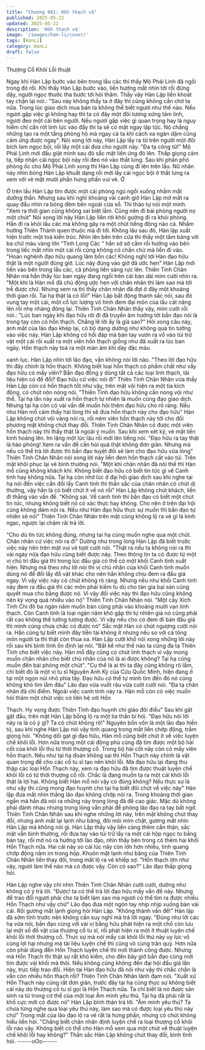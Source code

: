 ```yaml
---
title: "Chương 681: Hồn thạch và"
published: 2025-05-22
updated: 2025-05-22
description: 'Hồn thạch và'
image: '/images/han-li/cover/'
tags: [HanLi]
category: HanLi
draft: false
---
```


Thượng Cổ Khôi Lỗi thuật

Ngay khi Hàn Lập bước vào bên trong lầu các thì thấy Mộ Phái
Linh đã ngồi trong đó rồi. Khi thấy Hàn Lập bước vào, liền hướng
mắt nhìn tới rồi đứng dậy, người ngọc thước tha bước tới hỏi
thăm.
Thấy vậy Hàn Lập liền khoát tay chặn lại nói.:
"Sau này không thấy ta ở đây thì cũng không cần chờ ta nữa.
Trong lúc giao dịch mua bán ta không thể biết ngươi như thế nào.
Nếu ngươi gặp việc gì không hay thì ta có đây một đôi tương
xứng tâm linh, ngươi đeo một cái bên người. Nếu ngươi gặp việc
gì quan trọng hay là nguy hiểm chỉ cần rót linh lực vào đấy thì ta
sẽ có mặt ngay lập tức. Nó chẳng những tạo ra một tầng phòng
hộ mà ngay cả ta khi cách xa ngàn dặm cũng cảm ứng được
ngay".
Nói xong lời này, Hàn Lập lấy ra từ trên người một đôi bích lam
ngọc bội, rồi lấy một cái đưa cho người này.
"Đa tạ công tử!"
Mộ Phái Linh mới đầu giật mình sau đó sắc mặt liền ửng đỏ lên.
Thấp giọng cảm tạ, tiếp nhận cái ngọc bội này rồi đeo nó vào thắt
lưng.
Sau khi phân phó phòng ốc cho Mộ Phái Linh xong thì Hàn Lập
cũng đi lên trên lầu.
Nữ nhân này nhìn bóng Hàn Lập khuất dạng rồi mới lấy cái ngọc
bội ở thắt lưng ra xem với vẻ mặt mười phần hưng phấn vui vẻ.
Ở

Ở trên lầu Hàn Lập tìm được một cái phòng ngủ ngồi xuống nhắm
mắt dưỡng thần. Nhưng sau khi nghỉ khoảng vài canh giờ Hàn
Lập mở mắt ra quay đầu nhìn ra bóng đêm bên ngoài cửa sổ. Thì
thào tự nói một mình.
"Xem ra thời gian cũng không sai biệt lắm. Cũng nên đi bái phỏng
người nọ một chút" Nói xong lời này Hàn Lập liền rời khỏi gường
đi ra khỏi phòng.
Hắn đi ra khỏi lầu các mà không gây ra một chút tiếng động nào
cả. Nhắm hướng Thiên Thành quen thuộc mà đi tới.
Không lâu sau đó, Hàn lập xuất hiện trước một toà kiến trúc.
Nhìn lên bên trên cửa thì thấy một tấm bảng với ba chữ màu vàng
lớn "Tinh Long Các " hắn sờ sờ cằm rồi hướng vào bên trong liếc
mắt nhìn một cái rồi cũng không có chần chừ mà liền đi vào.
"Hoan nghênh đạo hữu quang lâm bổn các! Không nghĩ tới Hàn
đạo hữu thật là một người đúng giờ. Lúc này đúng vào giờ đã ước
hẹn" Hàn Lập mới tiến vào bên trong lầu các, cả phòng liền sáng
rực lên. Thiên Tinh Chân Nhân mà hắn thấy lúc ban ngày đang
ngồi trên cái bàn dài mỉm cười nhìn ra.
"Một khi là Hàn mỗ đã chủ động ước hẹn với chân nhân thì làm
sao mà tới trễ được chứ. Nhưng xem ra thì thấy chân nhân đã đợi
ở đây một khoảng thời gian rồi. Tại hạ thật là có lỗi!" Hàn Lập bất
động thanh sắc nói, sau đó vung tay một cái, một cổ lực lượng vô
hình đem đại môn của lầu cát nâng lên rồi nhẹ nhàng đóng lại.
Thiên Tinh Chân Nhân thấy vậy, mỉm cười rồi nói.:
"Lúc ban ngày khi đạo hữu rời đi đã truyền âm hướng tới bần đạo
nói là trong tay còn có hồn thạch. Chẳng lẽ lời ấy là giả sao?" Hỏi
xong câu này, ánh mắt của lão đạo khép lại, có bộ dạng dường
như không quá tin tưởng vào việc này.
Hàn Lập không có hồi đáp mà bàn tay vươn ra vổ vào túi trữ vật
một cái rồi xuất ra một viên hồn thạch giống như đã xuất ra lúc
ban ngày. Hồn thạch này toả ra một màn âm khí dày đặc màu

xanh lục.
Hàn Lập nhìn tới lão đạo, vẫn không nói lời nào.
"Theo lời đạo hữu thì đây chính là hồn thạch. Không biết loại hồn
thạch có phẩm chất như vầy đạo hữu có mấy viên? Bần đạo đồng
ý dùng tất cả các loại linh thạch, tài liệu hiện có để đổi? Đạo hữu
cứ việc nói đi" Thiên Tinh Chân Nhân vừa thấy Hàn Lập còn có
hồn thạch tốt như vậy, trên mặt vội hiện ra một tia kích động, có
chút nôn nóng nói.
"Thiên Tinh đạo hữu không cần nóng vội như thế. Tại hạ lần này
xuất ra hồn thạch tự nhiên là muốn cùng đạo giao dịch. Nhưng tại
hạ còn có vài vấn đề muốn hỏi thêm đạo hữu cho rõ ràng. Nếu
như Hàn mỗ cảm thấy hài lòng thì sẽ đưa hồn thạch này cho đạo
hữu" Hàn Lập không chút vội vàng nói ra, rồi ném viên hồn thạch
này tới cho đối phương mặt không chút thay đổi.
Thiên Tinh Chân Nhân có được một viên hồn thạch này thì thấy
thật là ngoài ý muốn. Sau khi xem xét kỹ, vẻ mặt liền kinh hoảng
lên. Im lặng một lúc lâu rồi mới lên tiếng nói.
"Đạo hữu ra tay thật là hào phóng! Xem ra vấn đề cần hỏi quả
thật không đơn giản. Nhưng mà nếu có thể trả lời được thì bần
đạo tuyệt đối sẽ làm cho đạo hữu vừa lòng" Thiên Tinh Chân
Nhân nói xong lời này liền đem hồn thạch cất vào túi. Trên mặt
khôi phục lại vẻ bình thường nói.
"Một khi chân nhân đã nói thế thì Hàn mỗ cũng không khách khí.
Không biết đạo hữu có biết tin tức gì về Canh tinh hay không nữa.
Tại hạ còn nhớ lúc ở đại hội giao dịch sau khi nghe tại hạ nói đến
việc cần đổi lấy Canh tinh thì thần sắc của chân nhân có chút dị
thường, vậy hẳn là có biết chút ít về nó rồi" Hàn Lập không chút
khách, liền đi thẳng vào vấn đề.
"Không sai. Về canh tinh thì bần đạo có biết một chút tin tức,
nhưng không biết nó có xác thực hay không. Cho nên ở trên đại
hội cũng không dám nói ra. Nếu như Hàn đạo hữu thực sự muốn
thì bần đạo tự nhiên sẽ nói" Thiên Tinh Chân Nhân trên mặt cũng
không lộ ra vẻ gì là kinh ngạc, ngược lại chậm rãi trả lời.

"Cho dù tin tức không đúng, nhưng tại hạ cũng muốn nghe qua
một chút. Chân nhân cứ việc nói ra đi" Dường như trong lòng Hàn
Lập đã biết trước việc này nên trên mặt vui vẻ tươi cười nói.
"Thật ra nếu ta không nói ra thì vài ngày nữa đạo hữu cũng biết
được này. Theo thông tin ta có được từ một vị chủ trì đấu giá thì
trong lúc đấu giá có thể có một khối Canh tinh xuất hiện. Nhưng
mà theo như lời nói thì vị chủ nhân của khối Canh tinh muốn dùng
nó để đổi lấy đồ vật khác cho nên hắn không chịu đem ra đấu giá
ngay. Vì vậy việc này có chút không rõ ràng. Nhưng nếu như khối
Canh tinh này đem ra đấu giá thì các môn phái kiếm tu dù cho tán
gia bại sản cũng quyết mua cho bằng được nó. Vì vậy đối việc
này thì đạo hữu cũng không nên kỳ vọng quá nhiều vào nó" Thiên
Tinh Chân Nhân nói.
"Một cây Xích Tinh Chi đô ba ngàn năm muốn bán cũng phải vào
khoảng mười vạn linh thạch. Còn Canh tinh là loại ngàn năm khó
gặp thì tự nhiên giá nó cũng phải rất cao không thể tưởng tượng
được. Vì vậy nếu cho có đem đi bán đấu giá thì mình cũng chưa
chắc có được nó" Sắc mặt Hàn có chút ngượng cười nói ra.
Hắn cũng tự biết mình đây tiền tài không ít nhưng nếu so với cả
tông môn người ta thì thật còn thua xa.
Hàn Lập cười khổ nói xong những lời này rồi sau khi bình tĩnh ổn
định lại nói.
"Bất kể như thế nào ta cũng đa tạ Thiên Tinh cho biết việc này.
Hàn mỗ đây cũng có chút linh thạch vì vậy mong muốn chân nhân
cho biết chủ nhân của nó là ai được không? Tại hạ cũng muốn
đến bái phỏng một chút".
"Cụ thể là ai thì ta đây cũng không rõ lắm, chỉ biết đó là một vị tu
sĩ Nguyên Anh Kỳ của Cửu Quốc Minh, hiện đang ở tại một ngọn
núi nhỏ phía tây. Đạo hữu có thể tự mình tìm đến đó nó cũng
không khó tìm lắm đâu" Lão đạo vừa vuốt râu vừa cười cười nói.
"Đa tạ chân nhân đã chỉ điểm. Ngoài việc canh tinh này ra. Hàn
mỗ còn có việc muốn hỏi thăm một chút việc có liên hệ với Hồn

Thạch. Hy vọng được Thiên Tinh đạo huynh chỉ giáo đôi điều"
Sau khi gật gật đầu, trên mặt Hàn Lập bổng lộ ra một tia thần bí
hỏi.
"Đạo hữu nói lời này ra là có ý gì? Ta có chút không rõ!" Nguyên
bổn vốn là một lão đạo hiền từ, sau khi nghe Hàn Lập nói vậy tinh
quang trong mắt liền chớp động, trầm giọng hỏi.
"Không dối gạt gì đạo hữu, Hàn mỗ cũng biết chút ít về việc luyện
chế khôi lỗi. Hơn nữa trong một cái động phủ cũng đã tìm được
một bộ hài cốt của khôi lỗi thú từ thời thượng cổ. Trong bộ hài cốt
này còn có mấy viên hồn thạch. Nếu như tại hạ đoán không sai thì
Hồn Thạch này chính là vật quan trọng để cho các cổ tu sĩ tạo
nên khôi lỗi. Mà đạo hữu lại đang thu thập các loại Hồn Thạch
này, xem ra đạo hữu đã tìm được thuật luyện chế khôi lỗi có từ
thời thượng cổ rồi. Chắc là đang muốn tạ ra một cái khôi lỗi thật là
lợi hại. Không biết Hàn mỗ nói vậy có đúng không? Nếu thực sự
là như vậy thì cũng mong đạo huynh cho tại hạ biết đôi chút về
việc này" Hàn lập đưa mắt nhìn thẳng lão đạo không chớp nói ra.
Trong khoảng thời gian ngắn mà hắn đã nói ra những này trong
lòng đã đề cao giác. Mặc dù không phải đánh nhau nhưng trong
lòng vẫn phải đề phòng lão đạo ra tay bất ngờ.
Thiên Tinh Chân Nhân sau khi nghe những lời này, trên mặt
không chút thay đổi, nhưng ánh mắt lại lạnh như băng, đôi môi
mím chặt, gương mắt nhìn Hàn Lập mà không nói gì.
Hàn Lập thấy vậy liền càng thêm cẩn thận, sắc mặt vẫn bình
thường, rồi đưa tay vào túi trữ lấy ra một cái hộp ngọc to bằng
bàn tay, rồi mở nó ra hướng tới lão đạo, nhìn thấy bên trong có
thêm hai khối Hồn Thạch nữa. Hai cái này so cái lúc nãy còn lớn
hơn nhiều, tinh quang chớp động nằm im trong hộp.
Khuôn mặt lạnh như băng của Thiên Tinh Chân Nhân liền thay
đổi, trong mắt lộ ra vẻ khiếp sợ.
"Hồn thạch lớn như vậy, ngươi làm thế nào mà có được vậy. Còn
có sao?" Lão đạo thấp giọng hỏi.

Hàn Lập nghe vậy chỉ nhìn Thiên Tinh Chân Nhân cười cười,
dường như không có ý trả lời.
"Được! ta có thể trả lời đạo hữu mấy vần đề này. Nhưng để trao
đổi ngươi phải cho ta biết làm sao mà ngươi có thể tìm ra được
nhiều Hồn Thạch như vậy chứ" Lão đạo đưa một ngón tay nhịp
nhịp xuống bàn vài cái. Rồi gương mắt lạnh giọng hỏi Hàn Lập.
"Không thành vấn đề!" Hàn lập đã sớm tính trước nên không cần
suy nghĩ mà trả lời ngay.
"Đúng như lời các hạ vừa nói, bần đạo cùng với vài vị bằng hữu
phát hiện ra một chổ còn lưu lại một số đồ vật của thượng cổ tu sĩ,
rồi phát hiện ra một ít thuật luyện chế khôi lỗi thời thượng cổ.
Thực sự mà nói mấy cái khôi lỗi thú này uy lực vô cùng lợi hại
nhưng mà tài liệu luyện chế thì cũng vô cùng trân quý. Hơn nữa
còn phải dùng đến Hồn Thạch luyện chế thì mới thành công được.
Nhưng mà Hồn Thạch thì thật sự rất khó kiếm, cho đến bây giờ
bần đạo cũng mới tìm được vài khối mà thôi. Nếu không cũng
không đến đại hội đấu giá lần này, trực tiếp trao đổi. Hiện tại Hàn
đạo hữu đã nói như vậy thì chắc chắn là vẫn còn nhiều hồn thạch
rồi? Thiên Tinh Chân Nhân lãnh đạm nói.
"Xuất xứ Hồn Thạch này cũng rất đơn giản, trước đây tại hạ cũng
thực sự không biết cái này do thượng cổ tu sĩ gọi là Hồn Thạch
nữa. Ta chỉ biết là nó được sản sinh ra từ trong cơ thể của một
loại Âm minh yêu thú. Tại hạ đã phải rất là khổ cực mới có được
nó" Hàn Lập bình thản trả lời.
"Âm minh yêu thú? Ta chưa từng nghe qua loại yêu thú này, làm
sao mà có được loại yêu thù này chứ" Trong mắt của lão đạo lộ ra
vẻ rất là hưng phấn, nhưng có chút không hiểu liền hỏi.
"Chẳng biết chân nhân định luyện chế ra loại thượng cổ khôi lỗi
nào vậy. Không biết có thể cho Hàn mỗ xem qua một chút về
thuật luyện chế khôi lỗi hay không?" Thần sắc Hàn Lập không
chút thay đổi, bình tĩnh hỏi.
------oOo------
